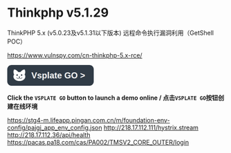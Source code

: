 # Thinkphp v5.1.29

ThinkPHP 5.x (v5.0.23及v5.1.31以下版本) 远程命令执行漏洞利用（GetShell POC）

https://www.vulnspy.com/cn-thinkphp-5.x-rce/

<a href="https://www.vsplate.com/?github=vulnspy/thinkphp-5.1.29"><img alt="VSPLATE GO" src="https://raw.githubusercontent.com/vsplate/images/master/vsgo_btn.png" width="200px"></a>

**Click the `VSPLATE GO` button to launch a demo online / 点击`VSPLATE GO`按钮创建在线环境**

https://stg4-m.lifeapp.pingan.com.cn/m/foundation-env-config/pajgj_app_env_config.json
http://218.17.112.111/hystrix.stream
http://218.17.112.36/api/health
https://pacas.pa18.com/cas/PA002/TMSV2_CORE_OUTER/login

